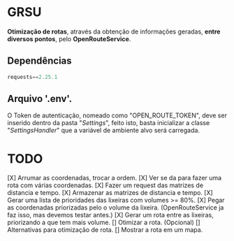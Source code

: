 # **GRSU**
**Otimização de rotas**, através da obtenção de informações geradas,
**entre diversos pontos**, pelo **OpenRouteService**.

## **Dependências**
```py
requests==2.25.1
```

## **Arquivo '.env'.**
O Token de autenticação, nomeado como "OPEN_ROUTE_TOKEN", deve ser inserido 
dentro da pasta "*Settings*", feito isto, basta inicializar a classe 
"*SettingsHandler*" que a variável de ambiente alvo será carregada.

# TODO
[X] Arrumar as coordenadas, trocar a ordem.
[X] Ver se da para fazer uma rota com várias coordenadas.
[X] Fazer um request das matrizes de distancia e tempo.
[X] Armazenar as matrizes de distancia e tempo.
[X] Gerar uma lista de prioridades das lixeiras com volumes >= 80%.
[X] Pegar as coordenadas priorizadas pelo o volume da lixeira.
(OpenRouteService ja faz isso, mas devemos testar antes.)
[X] Gerar um rota entre as lixeiras, priorizando a que tem mais volume.
[] Otimizar a rota.
(Opcional)
[] Alternativas para otimização de rota.
[] Mostrar a rota em um mapa.
